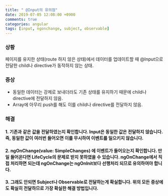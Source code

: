 ```yaml
---
title: " @Input의 유의점"
date: 2019-07-05 12:08:00 +0900
comments: true
categories: angular
tags: [input, ngonchange, subject, observable]
---
```



### 상황
페이지를 유지한 상태(route 하지 않은 상태)에서 데이터를 업데이트할 때 @Input으로 전달한 child나 directive가 동작하지 않는 상태.

### 증상
- 동일한 데이터는 강제로 보내더라도 기존 상태를 유지하기 때문에 child나 directive에 전달하지 않음.
- Array에 아무리 push를 해도 이를 child나 directive를 전달하지 않음.

### 해결
#### 1. 기존과 같은 값을 전달하였는지 확인합니다. Input은 동일한 값은 전달하지 않습니다. 즉, 동일한 값이 여러번 들어오면 이를 무시하여 이벤트를 일으키지 않습니다.
#### 2. ngOnChange(value: SimpleChanges) 에 이벤트가 들어오는지 확인합니다. 만일 들어온다면 LifeCycle의 문제로 받지 못하였을 수 있습니다. ngOnChange에서 직접 처리하면 되는데 ngOnChange는 ngOnInit보다 선행처리 되므로 유의하여야 합니다.
#### 3. 그래도 안되면 Subject나 Observable로 전달하는게 확실합니다. 위의 모든 증상에도 확실히 전달하므로 가장 확실한 해결 방법입니다.
